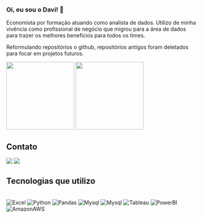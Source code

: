 ### Oi, eu sou o Davi! 👋
Economista por formação atuando como analista de dados. Utilizo de minha vivência como profissional de negócio que migrou para a área de dados para trazer os melhores benefícios para todos os times.

Reformulando repositórios o github, repositórios antigos foram deletados para focar em projetos futuros.

</div>
<div>
  <img height= "180cm" src="https://github-readme-stats.vercel.app/api?username=GaldinoDavi&show_icons=true&theme=radical")/>
  <img height= "180cm" src="https://github-readme-stats.vercel.app/api/top-langs/?username=GaldinoDavi&layout=compact&theme=radical")>
</div>

## Contato
<div>
  <a href="https://www.linkedin.com/in/galdino-davi/" target="_blank"><img src="https://img.shields.io/badge/LinkedIn-0077B5?style=for-the-badge&logo=linkedin&logoColor=white")]target=_blank"></a>
  <a href="mailto:davi.hg123@gmail.com" target="_blank"><img src="https://img.shields.io/badge/Gmail-D14836?style=for-the-badge&logo=gmail&logoColor=white")]target=_blank"></a>
  
## Tecnologias que utilizo

<div style"display: inline_block"><br/>
  <img align="center"alt="Excel" src="https://img.shields.io/badge/Microsoft_Excel-217346?style=for-the-badge&logo=microsoft-excel&logoColor=white"/>  
  <img align="center"alt="Python" src="https://img.shields.io/badge/Python-14354C?style=for-the-badge&logo=python&logoColor=white"/>
  <img align="center"alt="Pandas" src="https://img.shields.io/badge/Pandas-2C2D72?style=for-the-badge&logo=pandas&logoColor=white"/>
  <img align="center"alt="Mysql" src="https://img.shields.io/badge/MySQL-005C84?style=for-the-badge&logo=mysql&logoColor=white"/>
  <img align="center"alt="Mysql" src="https://img.shields.io/badge/Microsoft_SQL_Server-CC2927?style=for-the-badge&logo=microsoft-sql-server&logoColor=white"/>
  <img align="center"alt="Tableau" src="https://img.shields.io/badge/Tableau-E97627?style=for-the-badge&logo=Tableau&logoColor=white"/>
  <img align="center"alt="PowerBI" src="https://img.shields.io/badge/PowerBI-F2C811?style=for-the-badge&logo=Power%20BI&logoColor=white"/>
  <img align="center"alt="AmazonAWS" src="https://img.shields.io/badge/Amazon_AWS-FF9900?style=for-the-badge&logo=amazonaws&logoColor=white"/>
   
</div><br/>
